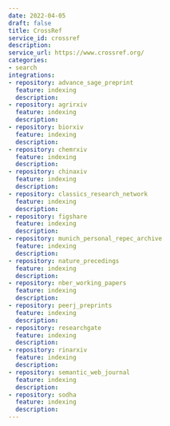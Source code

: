```yaml
---
date: 2022-04-05
draft: false
title: CrossRef
service_id: crossref
description:
service_url: https://www.crossref.org/
categories:
- search
integrations:
- repository: advance_sage_preprint
  feature: indexing
  description:
- repository: agrirxiv
  feature: indexing
  description:
- repository: biorxiv
  feature: indexing
  description:
- repository: chemrxiv
  feature: indexing
  description:
- repository: chinaxiv
  feature: indexing
  description:
- repository: classics_research_network
  feature: indexing
  description:
- repository: figshare
  feature: indexing
  description:
- repository: munich_personal_repec_archive
  feature: indexing
  description:
- repository: nature_precedings
  feature: indexing
  description:
- repository: nber_working_papers
  feature: indexing
  description:
- repository: peerj_preprints
  feature: indexing
  description:
- repository: researchgate
  feature: indexing
  description:
- repository: rinarxiv
  feature: indexing
  description:
- repository: semantic_web_journal
  feature: indexing
  description:
- repository: sodha
  feature: indexing
  description:
---
```



